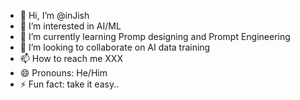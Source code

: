 - 👋 Hi, I’m @inJish
- 👀 I’m interested in AI/ML
- 🌱 I’m currently learning Promp designing and Prompt Engineering
- 💞️ I’m looking to collaborate on AI data training
- 📫 How to reach me XXX
- 😄 Pronouns: He/Him
- ⚡ Fun fact: take it easy..

<!---
inJish/inJish is a ✨ special ✨ repository because its `README.md` (this file) appears on your GitHub profile.
You can click the Preview link to take a look at your changes.
--->
